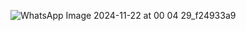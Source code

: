 ![WhatsApp Image 2024-11-22 at 00 04 29_f24933a9](https://github.com/user-attachments/assets/779e51bc-d67b-42d3-8332-281763564e07)

